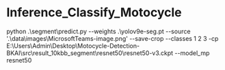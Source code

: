 # Inference_Classify_Motocycle
python .\segment\predict.py --weights .\yolov9e-seg.pt --source '.\data\images\MicrosoftTeams-image.png' --save-crop --classes 1 2 3 -cp E:\Users\Admin\Desktop\Motocycle-Detection-BKAI\src\result_10kbb_segment\resnet50\resnet50-v3.ckpt --model_mp resnet50